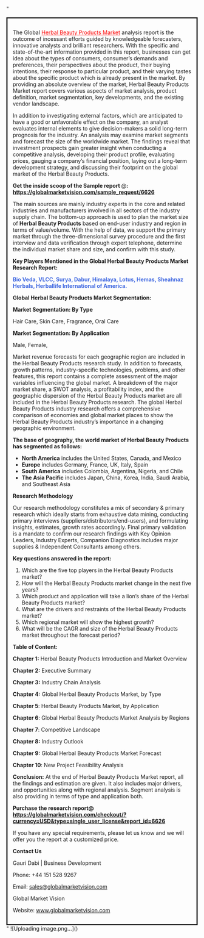 "<div style='border: 3px solid black; padding: 1em;'>

The Global <a style='color: #ff0000;' href='https://globalmarketvision.com/reports/global-herbal-beauty-products-market/6626'>Herbal Beauty Products Market</a> analysis report is the outcome of incessant efforts guided by knowledgeable forecasters, innovative analysts and brilliant researchers. With the specific and state-of-the-art information provided in this report, businesses can get idea about the types of consumers, consumer’s demands and preferences, their perspectives about the product, their buying intentions, their response to particular product, and their varying tastes about the specific product which is already present in the market. By providing an absolute overview of the market, Herbal Beauty Products Market report covers various aspects of market analysis, product definition, market segmentation, key developments, and the existing vendor landscape.

In addition to investigating external factors, which are anticipated to have a good or unfavorable effect on the company, an analyst evaluates internal elements to give decision-makers a solid long-term prognosis for the industry. An analysis may examine market segments and forecast the size of the worldwide market. The findings reveal that investment prospects gain greater insight when conducting a competitive analysis, developing their product profile, evaluating prices, gauging a company’s financial position, laying out a long-term development strategy, and discussing their footprint on the global market of the Herbal Beauty Products.

<strong>Get the inside scoop of the Sample report </strong>@<strong>:</strong><strong> <a style='color: #ff0000;' href='https://globalmarketvision.com/sample_request/6626?utm_source=linkedinPulse&utm_medium=Dhiraj&utm_campaign=Dhiraj'>https://globalmarketvision.com/sample_request/6626</a></strong>

The main sources are mainly industry experts in the core and related industries and manufacturers involved in all sectors of the industry supply chain. The bottom-up approach is used to plan the market size of <strong>Herbal Beauty Products</strong> based on end-user industry and region in terms of value/volume. With the help of data, we support the primary market through the three-dimensional survey procedure and the first interview and data verification through expert telephone, determine the individual market share and size, and confirm with this study.

<strong>Key Players Mentioned in the Global Herbal Beauty Products Market Research Report:</strong>

<strong style='color: #4169e1;'>Bio Veda, VLCC, Surya, Dabur, Himalaya, Lotus, Hemas, Sheahnaz Herbals, Herballife International of America.

</strong>

<strong>Global Herbal Beauty Products Market Segmentation:</strong>

<strong>Market Segmentation: By Type</strong>

Hair Care, Skin Care, Fragrance, Oral Care

<strong>Market Segmentation: By Application</strong>

Male, Female,

Market revenue forecasts for each geographic region are included in the Herbal Beauty Products research study. In addition to forecasts, growth patterns, industry-specific technologies, problems, and other features, this report contains a complete assessment of the major variables influencing the global market. A breakdown of the major market share, a SWOT analysis, a profitability index, and the geographic dispersion of the Herbal Beauty Products market are all included in the Herbal Beauty Products research. The global Herbal Beauty Products industry research offers a comprehensive comparison of economies and global market places to show the Herbal Beauty Products industry’s importance in a changing geographic environment.

<strong>The base of geography, the world market of Herbal Beauty Products has segmented as follows:</strong>
<ul>
  <li><strong>North America</strong> includes the United States, Canada, and Mexico</li>
  <li><strong>Europe</strong> includes Germany, France, UK, Italy, Spain</li>
  <li><strong>South America</strong> includes Colombia, Argentina, Nigeria, and Chile</li>
  <li><strong>The Asia Pacific</strong> includes Japan, China, Korea, India, Saudi Arabia, and Southeast Asia</li>
</ul>
<strong>Research Methodology</strong>

Our research methodology constitutes a mix of secondary &amp; primary research which ideally starts from exhaustive data mining, conducting primary interviews (suppliers/distributors/end-users), and formulating insights, estimates, growth rates accordingly. Final primary validation is a mandate to confirm our research findings with Key Opinion Leaders, Industry Experts, Companion Diagnostics includes major supplies &amp; Independent Consultants among others.

<strong>Key questions answered in the report: </strong>
<ol>
  <li>Which are the five top players in the Herbal Beauty Products market?</li>
  <li>How will the Herbal Beauty Products market change in the next five years?</li>
  <li>Which product and application will take a lion’s share of the Herbal Beauty Products market?</li>
  <li>What are the drivers and restraints of the Herbal Beauty Products market?</li>
  <li>Which regional market will show the highest growth?</li>
  <li>What will be the CAGR and size of the Herbal Beauty Products market throughout the forecast period?</li>
</ol>
<strong>Table of Content:</strong>

<strong>Chapter 1:</strong> Herbal Beauty Products Introduction and Market Overview

<strong>Chapter 2:</strong> Executive Summary

<strong>Chapter 3:</strong> Industry Chain Analysis

<strong>Chapter 4:</strong> Global Herbal Beauty Products Market, by Type

<strong>Chapter 5</strong>: Herbal Beauty Products Market, by Application

<strong>Chapter 6</strong>: Global Herbal Beauty Products Market Analysis by Regions

<strong>Chapter 7</strong>: Competitive Landscape

<strong>Chapter 8:</strong> Industry Outlook

<strong>Chapter 9:</strong> Global Herbal Beauty Products Market Forecast

<strong>Chapter 10</strong>: New Project Feasibility Analysis

<strong>Conclusion:</strong> At the end of Herbal Beauty Products Market report, all the findings and estimation are given. It also includes major drivers, and opportunities along with regional analysis. Segment analysis is also providing in terms of type and application both.

<strong>Purchase the research report@</strong><strong> <strong><a style='color: #ff0000;' href='https://globalmarketvision.com/checkout/?currency=USD&type=single_user_license&report_id=6626?utm_source=linkedinPulse&utm_medium=Dhiraj&utm_campaign=Dhiraj'>https://globalmarketvision.com/checkout/?currency=USD&type=single_user_license&report_id=6626</a></strong>
</strong>

If you have any special requirements, please let us know and we will offer you the report at a customized price.

<strong>Contact Us</strong>

Gauri Dabi | Business Development

Phone: +44 151 528 9267

Email: <a href='mailto:sales@globalmarketvision.com'>sales@globalmarketvision.com</a>

Global Market Vision

Website: <a href='http://www.globalmarketvision.com/'>www.globalmarketvision.com</a>

</div>"
![Uploading image.png…]()

